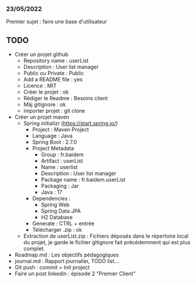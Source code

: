### 23/05/2022
Premier sujet : faire une base d'utilisateur
## TODO
- Créer un projet github
    - Repository name   : userList
    - Description       : User list manager
    - Public ou Private : Public
    - Add a README file : yes
    - Licence           : MIT
    - Créer le projet   : ok
    - Rédiger le Readme : Besoins client
    - Màj gitignore     : ok
    - importer projet   : git clone 
- Créer un projet maven
    - Spring initializr (https://start.spring.io/)
        - Project           : Maven Project
        - Language          : Java
        - Spring Boot       : 2.7.0
        - Project Metadata  
            - Group         : fr.baidem
            - Artifact      : userList
            - Name          : userlist
            - Description   : User list manager
            - Package name  : fr.baidem.userList
            - Packaging     : Jar
            - Java          : 17
        - Dependencies      :
            - Spring Web
            - Spring Data JPA
            - H2 Database
        - Generate          : CTRL + entrée
        - Télécharger .zip  : ok
    - Extraction de userList.zip
        : Fichiers déposés dans le répertoire local du projet, je garde le fichier gitignore fait précédemment qui est plus complet.
- Roadmap.md                : Les objectifs pédagogiques        
- journal.md                : Rapport journalier, TODO list...
- Git push                  : commit = Init project
- Faire un post linkedin    : épisode 2 "Premier Client"


